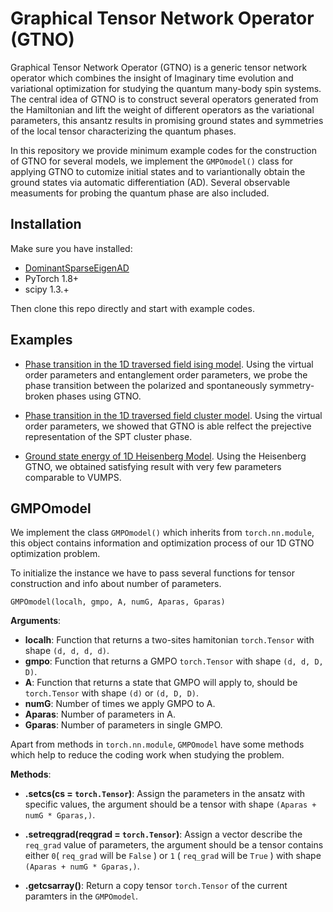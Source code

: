 # Graphical Tensor Network Operator (GTNO)

<!-- [![Build Status]()]() -->

Graphical Tensor Network Operator (GTNO) is a generic tensor network operator which combines the insight of Imaginary time evolution and variational optimization for studying the quantum many-body spin systems. The central idea of GTNO is to construct several operators generated from the Hamiltonian and lift the weight of different operators as the variational parameters, this ansantz results in promising ground states and symmetries of the local tensor characterizing the quantum phases.

In this repository we provide minimum example codes for the construction of GTNO for several models, we implement the `GMPOmodel()` class for applying GTNO to cutomize initial states and to variantionally obtain the ground states via automatic differentiation (AD). Several observable measuments for probing the quantum phase are also included.

## Installation

Make sure you have installed:
- [DominantSparseEigenAD](https://github.com/buwantaiji/DominantSparseEigenAD)
- PyTorch 1.8+
- scipy 1.3.+

Then clone this repo directly and start with example codes.


## Examples


- [Phase transition in the 1D traversed field ising model](example_TFIM.py). Using the virtual order parameters and entanglement order parameters, we probe the phase transition between the polarized and spontaneously symmetry-broken phases using GTNO.

- [Phase transition in the 1D traversed field cluster model](example_TFCM.py). Using the virtual order parameters, we showed that GTNO is able relfect the prejective representation of the SPT cluster phase.

- [Ground state energy of 1D Heisenberg Model](example_Heisenberg.py). Using the Heisenberg GTNO, we obtained satisfying result with very few parameters comparable to VUMPS.


## GMPOmodel

We implement the class `GMPOmodel()` which inherits from `torch.nn.module`, this object contains information and optimization process of our 1D GTNO optimization problem.

To initialize the instance we have to pass several functions for tensor construction and info about number of parameters.

`GMPOmodel(localh, gmpo, A, numG, Aparas, Gparas)`

**Arguments**:

- **localh**: Function that returns a two-sites hamitonian `torch.Tensor` with shape `(d, d, d, d)`.
- **gmpo**: Function that returns a GMPO `torch.Tensor` with shape `(d, d, D, D)`.
- **A**: Function that returns a state that GMPO will apply to, should be `torch.Tensor` with shape `(d)` or `(d, D, D)`.
- **numG**: Number of times we apply GMPO to A.
- **Aparas**: Number of parameters in A.
- **Gparas**: Number of parameters in single GMPO.

Apart from methods in `torch.nn.module`, `GMPOmodel` have some methods which help to reduce the coding work when studying the problem.

**Methods**:

- **.setcs(cs = `torch.Tensor`)**: Assign the parameters in the ansatz with specific values, the argument should be a tensor with shape `(Aparas + numG * Gparas,)`.

- **.setreqgrad(reqgrad = `torch.Tensor`)**: Assign a vector describe the `req_grad` value of parameters, the argument should be a tensor contains either `0`( `req_grad` will be `False` ) or `1` ( `req_grad` will be `True` ) with shape `(Aparas + numG * Gparas,)`.

- **.getcsarray()**: Return a copy tensor `torch.Tensor` of the current paramters in the `GMPOmodel`.

<!-- ## Known issues

    1. Depending on the initial guess, ArpackNoConvergence might appear during the optimization of Heisenberg GTNO. -->

